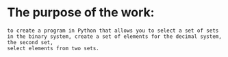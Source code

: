 # The purpose of the work: 
```
to create a program in Python that allows you to select a set of sets 
in the binary system, create a set of elements for the decimal system, the second set, 
select elements from two sets.
```
